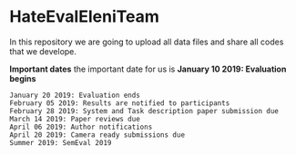 # HateEvalEleniTeam

In this repository we are going to upload all data files and share all codes that we develope.


<b>Important dates</b>
    the important date for us is <b> January 10 2019: Evaluation begins</b>

    January 20 2019: Evaluation ends
    February 05 2019: Results are notified to participants
    February 28 2019: System and Task description paper submission due
    March 14 2019: Paper reviews due
    April 06 2019: Author notifications
    April 20 2019: Camera ready submissions due
    Summer 2019: SemEval 2019

